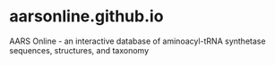 # aarsonline.github.io
AARS Online - an interactive database of aminoacyl-tRNA synthetase sequences, structures, and taxonomy
